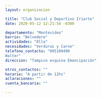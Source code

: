 ```yaml
---
layout: organizacion

title: "Club Social y Deportivo Iriarte"
date: 2020-05-12 12:21:54 -0300

departamento: "Montevideo"
barrio: "Belvedere"
actividades: "Olla"
necesidades: "Verduras y Carne"
telefono_contacto: "095109490
Walter"
direccion: "Tampico esquina Emancipación"

otros_contactos: ""
horario: "A partir de 12hs"
aclaraciones: ""
cuenta_bancaria: ""

---
```

